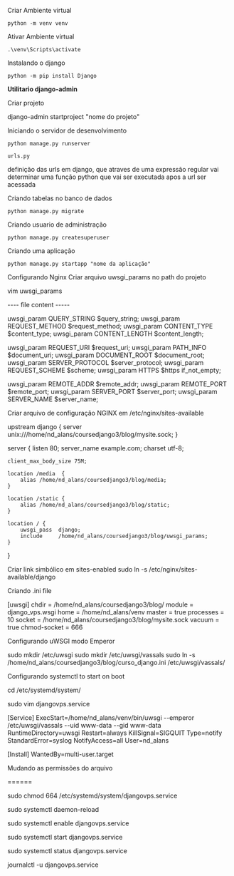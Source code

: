 Criar Ambiente virtual

`python -m venv venv`

Ativar Ambiente virtual

`.\venv\Scripts\activate`

Instalando o django

`python -m pip install Django`

**Utilitario django-admin** 

Criar projeto

django-admin startproject "nome do projeto"

Iniciando o servidor de desenvolvimento

`python manage.py runserver`

`urls.py`

definição das urls em django, que atraves de uma expressão regular vai determinar uma função python que vai ser executada apos a url ser acessada

Criando tabelas no banco de dados

`python manage.py migrate`

Criando usuario de administração

`python manage.py createsuperuser`

Criando uma aplicação

`python manage.py startapp "nome da aplicação"`

Configurando Nginx
Criar arquivo uwsgi_params no path do projeto

vim uwsgi_params

---- file content -----

uwsgi_param  QUERY_STRING       $query_string;
uwsgi_param  REQUEST_METHOD     $request_method;
uwsgi_param  CONTENT_TYPE       $content_type;
uwsgi_param  CONTENT_LENGTH     $content_length;

uwsgi_param  REQUEST_URI        $request_uri;
uwsgi_param  PATH_INFO          $document_uri;
uwsgi_param  DOCUMENT_ROOT      $document_root;
uwsgi_param  SERVER_PROTOCOL    $server_protocol;
uwsgi_param  REQUEST_SCHEME     $scheme;
uwsgi_param  HTTPS              $https if_not_empty;

uwsgi_param  REMOTE_ADDR        $remote_addr;
uwsgi_param  REMOTE_PORT        $remote_port;
uwsgi_param  SERVER_PORT        $server_port;
uwsgi_param  SERVER_NAME        $server_name;

Criar arquivo de configuração NGINX em /etc/nginx/sites-available

upstream django {
    server unix:///home/nd_alans/coursedjango3/blog/mysite.sock; 
}

server {
    listen      80;
    server_name example.com;
    charset     utf-8;

    client_max_body_size 75M; 

    location /media  {
        alias /home/nd_alans/coursedjango3/blog/media; 
    }

    location /static {
        alias /home/nd_alans/coursedjango3/blog/static;
    }

    location / {
        uwsgi_pass  django;
        include     /home/nd_alans/coursedjango3/blog/uwsgi_params; 
    }
}

Criar link simbólico em sites-enabled sudo ln -s /etc/nginx/sites-available/django


Criando .ini file

[uwsgi]
chdir           = /home/nd_alans/coursedjango3/blog/
module          = django_vps.wsgi
home            = /home/nd_alans/venv
master          = true
processes       = 10
socket          = /home/nd_alans/coursedjango3/blog/mysite.sock
vacuum          = true
chmod-socket    = 666

Configurando uWSGI modo Emperor 

sudo mkdir /etc/uwsgi
sudo mkdir /etc/uwsgi/vassals
sudo ln -s /home/nd_alans/coursedjango3/blog/curso_django.ini /etc/uwsgi/vassals/


Configurando systemctl to start on boot

cd /etc/systemd/system/

sudo vim djangovps.service

[Service]
ExecStart=/home/nd_alans/venv/bin/uwsgi --emperor /etc/uwsgi/vassals --uid www-data --gid www-data
RuntimeDirectory=uwsgi
Restart=always
KillSignal=SIGQUIT
Type=notify
StandardError=syslog
NotifyAccess=all
User=nd_alans

[Install]
WantedBy=multi-user.target

Mudando as permissões do arquivo 

======

sudo chmod 664 /etc/systemd/system/djangovps.service

sudo systemctl daemon-reload

sudo systemctl enable djangovps.service

sudo systemctl start djangovps.service

sudo systemctl status djangovps.service

journalctl -u djangovps.service